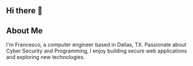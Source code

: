 ## Hi there 👋

<!--
**FrancescoGalazzo/FrancescoGalazzo** is a ✨ _special_ ✨ repository because its `README.md` (this file) appears on your GitHub profile.

Here are some ideas to get you started:

- 🔭 I’m currently working on ...
- 🌱 I’m currently learning ...
- 👯 I’m looking to collaborate on ...
- 🤔 I’m looking for help with ...
- 💬 Ask me about ...
- 📫 How to reach me: ...
- 😄 Pronouns: ...
- ⚡ Fun fact: ...
-->


## About Me
I'm Francesco, a computer engineer based in Dallas, TX. Passionate about Cyber Security and Programming, I enjoy building secure web applications and exploring new technologies.

<!--
## 🔧 Skills & Technologies
- **Languages:** Java, Kotlin, C
- **Frameworks:** Sprin Boot
- **Tools:** 
- **Other:** [Any other relevant skills]

## 🚀 Current Projects
- [Project Name] - Brief description
- [Project Name] - Brief description
- [Project Name] - Brief description

## 📫 How to Reach Me
- [Social Media Platform]
- [Email or other contact method]
- [Portfolio website]

## 📊 GitHub Stats
![GitHub stats](https://github-readme-stats.vercel.app/api?username=YourUsername&show_icons=true&theme=radical)

## 🌱 I'm currently learning...
[What you're currently learning or focusing on]

## 💬 Ask me about...
[Topics you're knowledgeable about and willing to help others with]

-->
